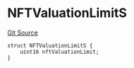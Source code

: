 # NFTValuationLimitS
[Git Source](https://github.com/thrackle-io/forte-rules-engine/blob/0c70bcd32f4dcc456508b64e73411cac76dd6f09/src/client/token/handler/diamond/RuleStorage.sol)


```solidity
struct NFTValuationLimitS {
    uint16 nftValuationLimit;
}
```

